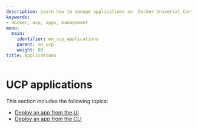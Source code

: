 ```yaml
---
description: Learn how to manage applications on  Docker Universal Control Plane.
keywords:
- docker, ucp, apps, management
menu:
  main:
    identifier: mn_ucp_applications
    parent: mn_ucp
    weight: 80
title: Applications
---
```



# UCP applications

This section includes the following topics:

* [Deploy an app from the UI](deploy-app-ui.md)
* [Deploy an app from the CLI](deploy-app-cli.md)
